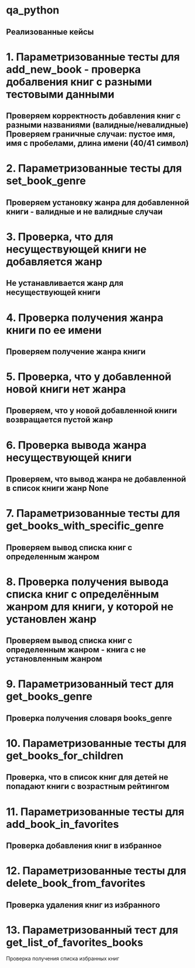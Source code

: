 # qa_python<br>
Реализованные кейсы
----
# 1. Параметризованные тесты для add_new_book - проверка добалвения книг с разными тестовыми данными<br>

Проверяем корректность добавления книг с разными названиями (валидные/невалидные)<br>
Проверяем граничные случаи: пустое имя, имя с пробелами, длина имени (40/41 символ)
----

# 2. Параметризованные тесты для set_book_genre<br>

Проверяем установку жанра для добавленной книги - валидные и не валидные случаи
----

# 3. Проверка, что для несуществующей книги не добавляется жанр<br>

Не устанавливается жанр для несуществующей книги
----

# 4. Проверка получения жанра книги по ее имени<br>

Проверяем получение жанра книги 
----

# 5. Проверка, что у добавленной новой книги нет жанра<br>

Проверяем, что у новой добавленной книги возвращается пустой жанр
----

# 6. Проверка вывода жанра несуществующей книги<br>

Проверяем, что вывод жанра не добавленной в список книги жанр None
----

# 7. Параметризованные тесты для get_books_with_specific_genre<br> 

Проверяем вывод списка книг с определенным жанром
----

# 8. Проверка получения вывода списка книг с определённым жанром для книги, у которой не установлен жанр<br>

Проверяем вывод списка книг с определенным жанром - книга с не установленным жанром
----

# 9. Параметризованный тест для get_books_genre<br>

Проверка получения словаря books_genre
----

# 10. Параметризованные тесты для get_books_for_children<br> 

Проверка, что в список книг для детей не попадают книги с возрастным рейтингом
----

# 11. Параметризованные тесты для add_book_in_favorites<br>

Проверка добавления книг в избранное 
----

# 12. Параметризованные тесты для delete_book_from_favorites<br>

Проверка удаления книг из избранного
----

# 13. Параметризованный тест для get_list_of_favorites_books

Проверка получения списка избранных книг
